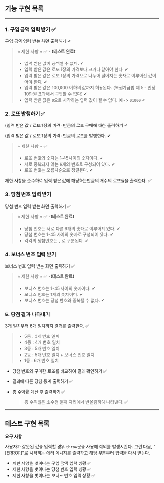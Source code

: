 ## 기능 구현 목록

<hr/>

### 1. 구입 금액 입력 받기 ✅

구입 금액 입력 받는 화면 출력하기 ✔︎

> ⭐️ 제한 사항 ⭐️ ✅ - **❗️테스트 완료❗️**
>
> - 입력 받은 값이 공백일 수 없다. ✔︎
> - 입력 받은 값은 로또 1장의 가격보다 크거나 같아야 한다. ✔︎
> - 입력 받은 값은 로또 1장의 가격으로 나누어 떨어지는 숫자로 이루어진 값이어야 한다. ✔︎
> - 입력 받은 값은 100,000 이하의 값까지 허용된다. (복권기금법 제 5 - 인당 10만원 초과해서 구입할 수 없다) ✔︎
> - 입력 받은 값은 `0`으로 시작하는 입력 값이 될 수 없다. 예 -> `01000` ✔︎

### 2. 로또 발행하기 ✅

(입력 받은 값 / 로또 1장의 가격) 만큼의 로또 구매에 대한 출력하기 ✔︎

(입력 받은 값 / 로또 1장의 가격) 만큼의 로또를 발행한다. ✔︎

> ⭐️ 제한 사항 ⭐️ ✅
>
> - 로또 번호의 숫자는 1-45사이의 숫자이다. ✔︎
> - 서로 중복되지 않는 6개의 번호로 구성되어 있다. ✔︎
> - 로또 번호는 오름차순으로 정렬된다. ✔︎

제한 사항을 준수하여 입력 받은 값에 해당하는만큼의 개수의 로또들을 출력한다. ✅

### 3. 당첨 번호 입력 받기

당첨 번호 입력 받는 화면 출력하기 ✅

> ⭐️ 제한 사항 ⭐️ ✅ -**❗️테스트 완료❗️**
>
> - 당첨 번호는 서로 다른 6개의 숫자로 이루어져 있다. ✔︎
> - 당첨 번호는 1-45 사이의 숫자로 구성되어 있다. ✔︎
> - 각각의 당첨번호는 `,` 로 구분된다. ✔︎

### 4. 보너스 번호 입력 받기

보너스 번호 입력 받는 화면 출력하기 ✅

> ⭐️ 제한 사항 ⭐️ ✅ -**❗️테스트 완료❗️**
>
> - 보너스 번호는 1-45 사이의 숫자이다. ✔︎
> - 보너스 번호는 1개의 숫자이다. ✔︎
> - 보너스 번호는 당첨 번호와 중복될 수 없다. ✔︎

### 5. 당첨 결과 나타내기

3개 일치부터 6개 일치까지 결과를 출력한다. ✅

> - 5등 : 3개 번호 일치
> - 4등 : 4개 번호 일치
> - 3등 : 5개 번호 일치
> - 2등 : 5개 번호 일치 + 보너스 번호 일치
> - 1등 : 6개 번호 일치

- 당첨 번호와 구매한 로또를 비교하여 결과 확인하기 ✅

- 결과에 따른 당첨 통계 출력하기 ✅

- 총 수익률 계산 후 출력하기 ✅

  > 총 수익률은 소수점 둘째 자리에서 반올림하여 나타낸다. ✅

<hr/>

## 테스트 구현 목록

**요구 사항**

사용자가 잘못된 값을 입력할 경우 `throw`문을 사용해 예외를 발생시킨다. 그런 다음, "[ERROR]"로 시작하는 에러 메시지를 출력하고 해당 부분부터 입력을 다시 받는다.

- 제한 사항을 벗어나는 구입 금액 입력 상황 ✅
- 제한 사항을 벗어나는 당첨 번호 입력 상황 ✅
- 제한 사항을 벗어나는 보너스 번호 입력 상황 ✅
